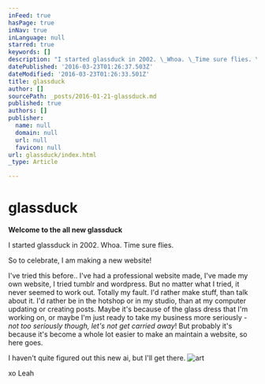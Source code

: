 ```yaml
---
inFeed: true
hasPage: true
inNav: true
inLanguage: null
starred: true
keywords: []
description: "I started glassduck in 2002. \_Whoa. \_Time sure flies. \_\_"
datePublished: '2016-03-23T01:26:37.503Z'
dateModified: '2016-03-23T01:26:33.501Z'
title: glassduck
author: []
sourcePath: _posts/2016-01-21-glassduck.md
published: true
authors: []
publisher:
  name: null
  domain: null
  url: null
  favicon: null
url: glassduck/index.html
_type: Article

---
```

# glassduck

**Welcome to the all new glassduck**

I started glassduck in 2002\.  Whoa.  Time sure flies.   

So to celebrate, I am making a new website!

I've tried this before.. I've had a professional website made, I've made my own website, I tried tumblr and wordpress.  But no matter what I tried, it never seemed to work out.  Totally my fault. I'd rather make stuff, than talk about it.  I'd rather be in the hotshop or in my studio, than at my computer updating or creating posts. Maybe it's because of the glass dress that I'm working on, or maybe I'm just ready to take my business more seriously - _not too seriously though, let's not get carried away_! But probably it's because it's become a whole lot easier to make an maintain a website, so here goes.

I haven't quite figured out this new ai, but I'll get there.
![art](https://the-grid-user-content.s3-us-west-2.amazonaws.com/454ac32a-29ca-4022-b6dc-bbd9cb468847.jpg)

xo Leah